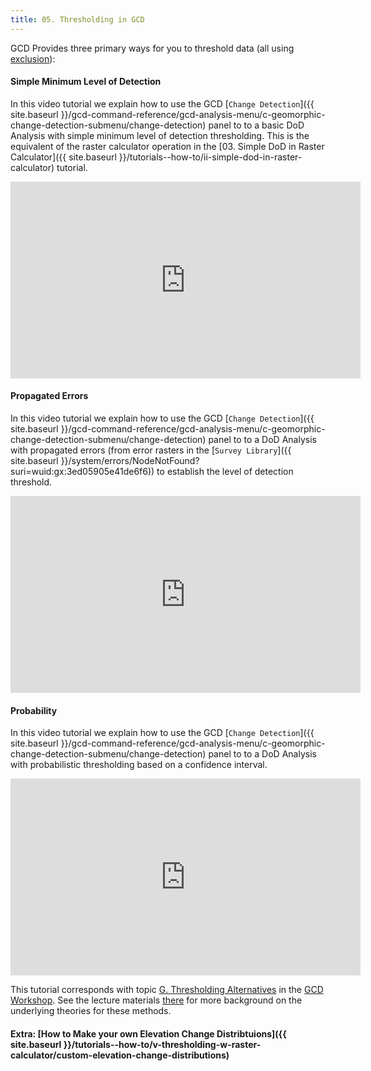 ```yaml
---
title: 05. Thresholding in GCD
---
```


GCD Provides three primary ways for you to threshold data (all using [exclusion](http://forum.bluezone.usu.edu/gcd/viewtopic.php?f=40&t=117)):

#### Simple Minimum Level of Detection

In this video tutorial we explain how to use the GCD [`Change Detection`]({{ site.baseurl }}/gcd-command-reference/gcd-analysis-menu/c-geomorphic-change-detection-submenu/change-detection) panel to to a basic DoD Analysis with simple minimum level of detection thresholding. This is the equivalent of the raster calculator operation in the [03. Simple DoD in Raster Calculator]({{ site.baseurl }}/tutorials--how-to/ii-simple-dod-in-raster-calculator) tutorial.

<iframe width="560" height="315" src="https://www.youtube.com/embed/KFWfuaWPMuw" frameborder="0" gesture="media" allow="encrypted-media" allowfullscreen></iframe>

#### Propagated Errors

In this video tutorial we explain how to use the GCD [`Change Detection`]({{ site.baseurl }}/gcd-command-reference/gcd-analysis-menu/c-geomorphic-change-detection-submenu/change-detection) panel to to a DoD Analysis with propagated errors (from error rasters in the [`Survey Library`]({{ site.baseurl }}/system/errors/NodeNotFound?suri=wuid:gx:3ed05905e41de6f6)) to establish the level of detection threshold. 

<iframe width="560" height="315" src="https://www.youtube.com/embed/ZB3qrOZOyH8" frameborder="0" gesture="media" allow="encrypted-media" allowfullscreen></iframe>

#### Probability

In this video tutorial we explain how to use the GCD [`Change Detection`]({{ site.baseurl }}/gcd-command-reference/gcd-analysis-menu/c-geomorphic-change-detection-submenu/change-detection) panel to to a DoD Analysis with probabilistic thresholding based on a confidence interval.

<iframe width="560" height="315" src="https://www.youtube.com/embed/IUaicRVUsog" frameborder="0" gesture="media" allow="encrypted-media" allowfullscreen></iframe>

This tutorial corresponds with topic [G. Thresholding Alternatives](http://gcdworkshop.joewheaton.org/workshop-topics/1-Principles/g-thresholding-alternatives) in the [GCD Workshop](http://gcdworkshop.joewheaton.org/). See the lecture materials [there](http://gcdworkshop.joewheaton.org/workshop-topics/1-Principles/g-thresholding-alternatives) for more background on the underlying theories for these methods.

#### Extra: [How to Make your own Elevation Change Distribtuions]({{ site.baseurl }}/tutorials--how-to/v-thresholding-w-raster-calculator/custom-elevation-change-distributions)

